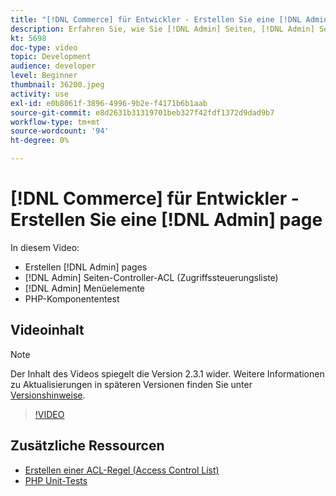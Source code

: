 ```yaml
---
title: "[!DNL Commerce] für Entwickler - Erstellen Sie eine [!DNL Admin] page"
description: Erfahren Sie, wie Sie [!DNL Admin] Seiten, [!DNL Admin] Seiten-Controller-ACL (Zugriffssteuerungsliste) und führen Komponententests durch.
kt: 5698
doc-type: video
topic: Development
audience: developer
level: Beginner
thumbnail: 36200.jpeg
activity: use
exl-id: e0b8061f-3896-4996-9b2e-f4171b6b1aab
source-git-commit: e8d2631b31319701beb327f42fdf1372d9dad9b7
workflow-type: tm+mt
source-wordcount: '94'
ht-degree: 0%

---
```


# [!DNL Commerce] für Entwickler - Erstellen Sie eine [!DNL Admin] page

In diesem Video:

- Erstellen [!DNL Admin] pages
- [!DNL Admin] Seiten-Controller-ACL (Zugriffssteuerungsliste)
- [!DNL Admin] Menüelemente
- PHP-Komponententest

## Videoinhalt

>[!NOTE]
>
>Der Inhalt des Videos spiegelt die Version 2.3.1 wider. Weitere Informationen zu Aktualisierungen in späteren Versionen finden Sie unter [Versionshinweise](https://experienceleague.adobe.com/docs/commerce-operations/release/notes/overview.html).

>[!VIDEO](https://video.tv.adobe.com/v/36200?quality=12&learn=on)

## Zusätzliche Ressourcen

- [Erstellen einer ACL-Regel (Access Control List)](https://developer.adobe.com/commerce/php/tutorials/backend/create-access-control-list-rule/)
- [PHP Unit-Tests](https://developer.adobe.com/commerce/testing/guide/unit/)
